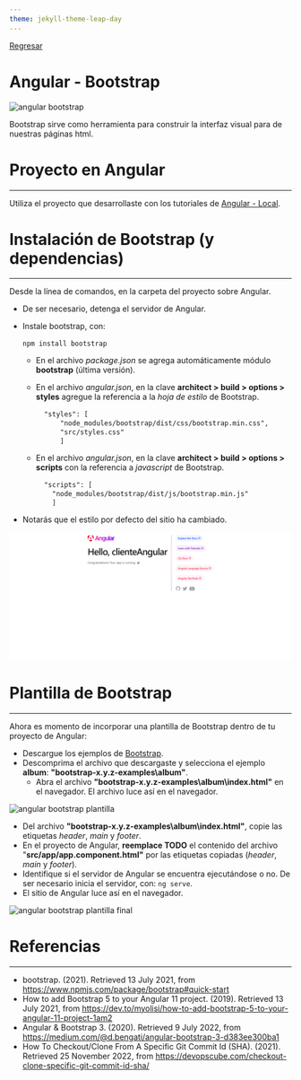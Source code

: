 ```yaml
---
theme: jekyll-theme-leap-day
---
```


[Regresar](/DAWM/)

Angular - Bootstrap
===================

![angular bootstrap](https://miro.medium.com/max/1838/1*L88Qxx696onBfTS-FXNM5w.png)

Bootstrap sirve como herramienta para construir la interfaz visual para de nuestras páginas html.

Proyecto en Angular
===================

* * *

Utiliza el proyecto que desarrollaste con los tutoriales de [Angular - Local](https://dawmfiec.github.io/DAWM/tutoriales/angular_local.html).


Instalación de Bootstrap (y dependencias)
=========================================

* * *

Desde la línea de comandos, en la carpeta del proyecto sobre Angular.

* De ser necesario, detenga el servidor de Angular.
* Instale bootstrap, con: 
  ```
  npm install bootstrap
  ```

    + En el archivo _package.json_ se agrega automáticamente módulo **bootstrap** (última versión).
    + En el archivo _angular.json_, en la clave **architect > build > options > styles** agregue la referencia a la _hoja de estilo_ de Bootstrap.

      ```
        "styles": [  
            "node_modules/bootstrap/dist/css/bootstrap.min.css", 
            "src/styles.css" 
            ]
      ```

    + En el archivo _angular.json_, en la clave **architect > build > options > scripts** con la referencia a _javascript_ de Bootstrap.

      ```
        "scripts": [
          "node_modules/bootstrap/dist/js/bootstrap.min.js"
          ]
      ```

*   Notarás que el estilo por defecto del sitio ha cambiado.



![angular bootstrap](imagenes/angular_bootstrap.png)

Plantilla de Bootstrap
======================

* * *

Ahora es momento de incorporar una plantilla de Bootstrap dentro de tu proyecto de Angular:

* Descargue los ejemplos de [Bootstrap](https://getbootstrap.com/docs/5.3/examples/).
* Descomprima el archivo que descargaste y selecciona el ejemplo **album**: **"bootstrap-x.y.z-examples\\album"**.
    + Abra el archivo **"bootstrap-x.y.z-examples\\album\\index.html"** en el navegador. El archivo luce así en el navegador.

![angular bootstrap plantilla](imagenes/angular_bootstrap_plantilla.png)

* Del archivo **"bootstrap-x.y.z-examples\\album\\index.html"**, copie las etiquetas _header_, _main_ y _footer_.
* En el proyecto de Angular, **reemplace TODO** el contenido del archivo "**src/app/app.component.html"** por las etiquetas copiadas (_header_, _main_ y _footer_).
* Identifique si el servidor de Angular se encuentra ejecutándose o no. De ser necesario inicia el servidor, con: `ng serve`.
* El sitio de Angular luce así en el navegador.

![angular bootstrap plantilla final](imagenes/angular_bootstrap_final.png)


Referencias
=======

* * *

* bootstrap. (2021). Retrieved 13 July 2021, from https://www.npmjs.com/package/bootstrap#quick-start
* How to add Bootstrap 5 to your Angular 11 project. (2019). Retrieved 13 July 2021, from https://dev.to/myolisi/how-to-add-bootstrap-5-to-your-angular-11-project-1am2
* Angular & Bootstrap 3. (2020). Retrieved 9 July 2022, from https://medium.com/@d.bengati/angular-bootstrap-3-d383ee300ba1
* How To Checkout/Clone From A Specific Git Commit Id (SHA). (2021). Retrieved 25 November 2022, from https://devopscube.com/checkout-clone-specific-git-commit-id-sha/
